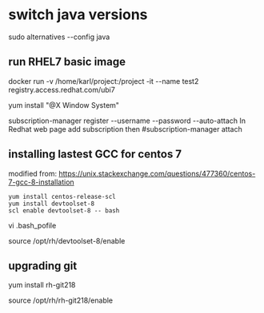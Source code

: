 # switch java versions
sudo alternatives --config java




## run RHEL7 basic image
docker run -v /home/karl/project:/project -it --name test2 registry.access.redhat.com/ubi7

yum install "@X Window System"

subscription-manager register --username <username> --password <password> --auto-attach
In Redhat web page add subscription
  then 
  #subscription-manager attach
  
## installing lastest GCC for centos 7
modified from:
https://unix.stackexchange.com/questions/477360/centos-7-gcc-8-installation

```
yum install centos-release-scl
yum install devtoolset-8
scl enable devtoolset-8 -- bash

```

vi .bash_pofile

source /opt/rh/devtoolset-8/enable 

## upgrading git
yum install rh-git218


source /opt/rh/rh-git218/enable 
